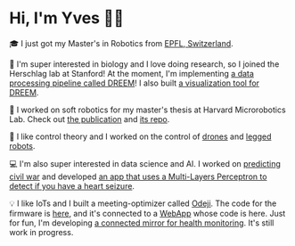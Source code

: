 # Hi, I'm Yves 👋🏻

🎓 I just got my Master's in Robotics from [EPFL, Switzerland](https://www.qschina.cn/universities/ecole-polytechnique-f%C3%A9d%C3%A9rale-de-lausanne/).

🧬 I'm super interested in biology and I love doing research, so I joined the Herschlag lab at Stanford! At the moment, I'm implementing [a data processing pipeline called DREEM](https://github.com/rouskinlab/DREEM)! I also built [a visualization tool for DREEM](https://github.com/yvesmartindestaillades/dreem-app).

🤖 I worked on soft robotics for my master's thesis at Harvard Microrobotics Lab. Check out [the publication](https://ieeexplore.ieee.org/document/9982185) and [its repo](https://github.com/yvesmartindestaillades/State-Estimator-for-Soft-Arm-SESA). 

🧮 I like control theory and I worked on the control of [drones](https://github.com/yvesmartindestaillades/CrazyFlie-Control) and [legged robots](https://github.com/yvesmartindestaillades/CPG-based-control-for-biped).

💻 I'm also super interested in data science and AI. I worked on [predicting civil war](https://mlecauchois.github.io/cwonset/) and developed [an app that uses a Multi-Layers Perceptron to detect if you have a heart seizure](https://github.com/yvesmartindestaillades/Seizure-Detection-Android-App). 

💡 I like IoTs and I built a meeting-optimizer called [Odeji](https://chi.camp/projects/team-3-2019-2020/). The code for the firmware is [here](https://github.com/yvesmartindestaillades/Odeji-Firmware-Arduino), and it's connected to a [WebApp](https://odeji-6a294.web.app/) whose code is here.
 Just for fun, I'm developing [a connected mirror for health monitoring](https://github.com/yvesmartindestaillades/smartMirrorFitbit). It's still work in progress.


